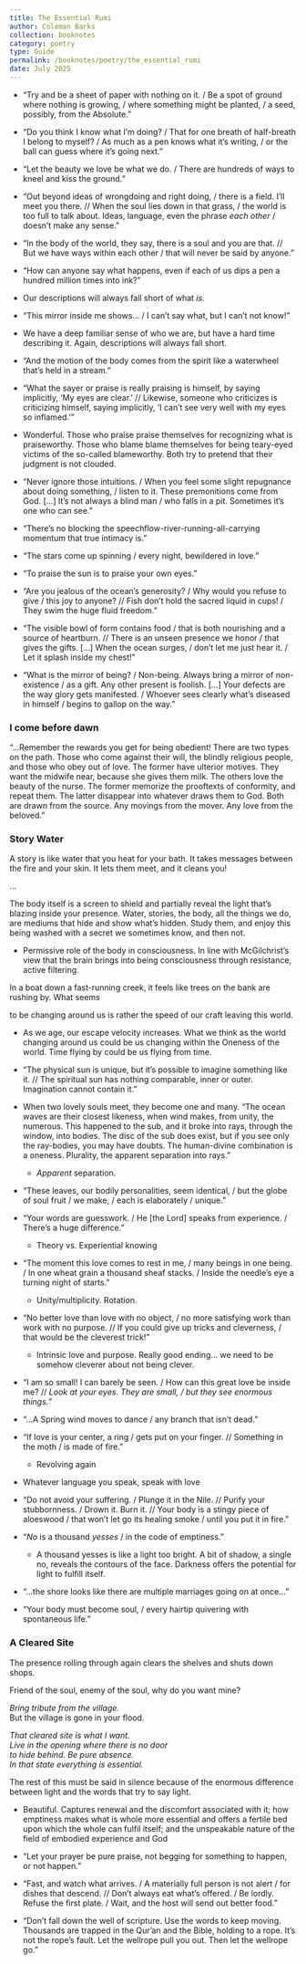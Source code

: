 ```yaml
---
title: The Essential Rumi
author: Coleman Barks
collection: booknotes
category: poetry
type: Guide
permalink: /booknotes/poetry/the_essential_rumi
date: July 2025
---
```


- “Try and be a sheet of paper with nothing on it. / Be a spot of ground where nothing is growing, / where something might be planted, / a seed, possibly, from the Absolute.”
- “Do you think I know what I’m doing? / That for one breath of half-breath I belong to myself? / As much as a pen knows what it’s writing, / or the ball can guess where it’s going next.”
- “Let the beauty we love be what we do. / There are hundreds of ways to kneel and kiss the ground.”
- “Out beyond ideas of wrongdoing and right doing, / there is a field. I’ll meet you there. // When the soul lies down in that grass, / the world is too full to talk about. Ideas, language, even the phrase *each other* / doesn’t make any sense.”
- “In the body of the world, they say, there is a soul and you are that. // But we have ways within each other / that will never be said by anyone.”
- “How can anyone say what happens, even if each of us dips a pen a hundred million times into ink?”

- Our descriptions will always fall short of what *is*.

- “This mirror inside me shows… / I can’t say what, but I can’t not know!”

- We have a deep familiar sense of who we are, but have a hard time describing it. Again, descriptions will always fall short.

- “And the motion of the body comes from the spirit like a waterwheel that’s held in a stream.”
- “What the sayer or praise is really praising is himself, by saying implicitly, ‘My eyes are clear.’ // Likewise, someone who criticizes is criticizing himself, saying implicitly, ‘I can’t see very well with my eyes so inflamed.’”

- Wonderful. Those who praise praise themselves for recognizing what is praiseworthy. Those who blame blame themselves for being teary-eyed victims of the so-called blameworthy. Both try to pretend that their judgment is not clouded.

- “Never ignore those intuitions. / When you feel some slight repugnance about doing something, / listen to it. These premonitions come from God. […] It’s not always a blind man / who falls in a pit. Sometimes it’s one who can see.”
- “There’s no blocking the speechflow-river-running-all-carrying momentum that true intimacy is.”
- “The stars come up spinning / every night, bewildered in love.”
- “To praise the sun is to praise your own eyes.”
- “Are you jealous of the ocean’s generosity? / Why would you refuse to give / this joy to anyone? // Fish don’t hold the sacred liquid in cups! / They swim the huge fluid freedom.”
- “The visible bowl of form contains food / that is both nourishing and a source of heartburn. // There is an unseen presence we honor / that gives the gifts. […] When the ocean surges, / don’t let me just hear it. / Let it splash inside my chest!”
- “What is the mirror of being? / Non-being. Always bring a mirror of non-existence / as a gift. Any other present is foolish. […] Your defects are the way glory gets manifested. / Whoever sees clearly what’s diseased in himself / begins to gallop on the way.”

### I come before dawn

“…Remember the rewards you get for being obedient! There are two types on the path. Those who come
against their will, the blindly religious people, and those
who obey out of love. The former have ulterior motives.
They want the midwife near, because she gives them milk.
The others love the beauty of the nurse. The former memorize the prooftexts of conformity,
and repeat them. The latter disappear
into whatever draws them to God. Both are drawn from the source.
Any movings from the mover.
Any love from the beloved.”

  

### Story Water

A story is like water that you heat for your bath.
It takes messages between the fire and your skin. It lets them meet, and it cleans you!

…

The body itself is a screen to shield and partially reveal the light that’s blazing inside your presence.
Water, stories, the body, all the things we do, are mediums that hide and show what’s hidden.
Study them, and enjoy this being washed with a secret we sometimes know, and then not.

- Permissive role of the body in consciousness. In line with McGilchrist’s view that the brain brings into being consciousness through resistance, active filtering.


In a boat down a fast-running creek,
it feels like trees on the bank
are rushing by. What seems
  
to be changing around us
is rather the speed of our craft
leaving this world.

- As we age, our escape velocity increases. What we think as the world changing around us could be us changing within the Oneness of the world. Time flying by could be us flying from time.

- “The physical sun is unique, but it’s possible to imagine something like it. // The spiritual sun has nothing comparable, inner or outer. Imagination cannot contain it.”
- When two lovely souls meet, they become one and many. “The ocean waves are their closest likeness, when wind makes, from unity, the numerous. This happened to the sub, and it broke into rays, through the window, into bodies. The disc of the sub does exist, but if you see only the ray-bodies, you may have doubts. The human-divine combination is a oneness. Plurality, the apparent separation into rays.”
	- *Apparent* separation.

- “These leaves, our bodily personalities, seem identical, / but the globe of soul fruit / we make, / each is elaborately / unique.”
- “Your words are guesswork. / He [the Lord] speaks from experience. / There’s a huge difference.”
	- Theory vs. Experiential knowing

- “The moment this love comes to rest in me, / many beings in one being. / In one wheat grain a thousand sheaf stacks. / Inside the needle’s eye a turning night of starts.”
	- Unity/multiplicity. Rotation.

- “No better love than love with no object, / no more satisfying work than work with no purpose. // If you could give up tricks and cleverness, / that would be the cleverest trick!”
	- Intrinsic love and purpose. Really good ending… we need to be somehow cleverer about not being clever.

- “I am so small! I can barely be seen. / How can this great love be inside me? // *Look at your eyes. They are small, / but they see enormous things.*”
- “…A Spring wind moves to dance / any branch that isn’t dead.”
- “If love is your center, a ring / gets put on your finger. // Something in the moth / is made of fire.”
	- Revolving again

- Whatever language you speak, speak with love
- “Do not avoid your suffering. / Plunge it in the Nile. // Purify your stubbornness. / Drown it. Burn it. // Your body is a stingy piece of aloeswood / that won’t let go its healing smoke / until you put it in fire.”
- “*No* is a thousand *yesses* / in the code of emptiness.”
	- A thousand yesses is like a light too bright. A bit of shadow, a single no, reveals the contours of the face. Darkness offers the potential for light to fulfill itself.

- “…the shore looks like there are multiple marriages going on at once…”
- “Your body must become soul, / every hairtip quivering with spontaneous life.”

### A Cleared Site

The presence rolling through again
clears the shelves and shuts down shops.

Friend of the soul, enemy of the soul,
why do you want mine?

_Bring tribute from the village._  
But the village is gone in your flood.

_That cleared site is what I want._  
_Live in the opening where there is no door_  
_to hide behind. Be pure absence._  
_In that state everything is essential._  

The rest of this must be said in silence
because of the enormous difference between light
and the words that try to say light.

- Beautiful. Captures renewal and the discomfort associated with it; how emptiness makes what is whole more essential and offers a fertile bed upon which the whole can fulfil itself; and the unspeakable nature of the field of embodied experience and God

- “Let your prayer be pure praise, not begging for something to happen, or not happen.”
- “Fast, and watch what arrives. / A materially full person is not alert / for dishes that descend. // Don’t always eat what’s offered. / Be lordly. Refuse the first plate. / Wait, and the host will send out better food.”
- “Don’t fall down the well of scripture. Use the words to keep moving. Thousands are trapped in the Qur’an and the Bible, holding to a rope. It’s not the rope’s fault. Let the wellrope pull you out. Then let the wellrope go.”
